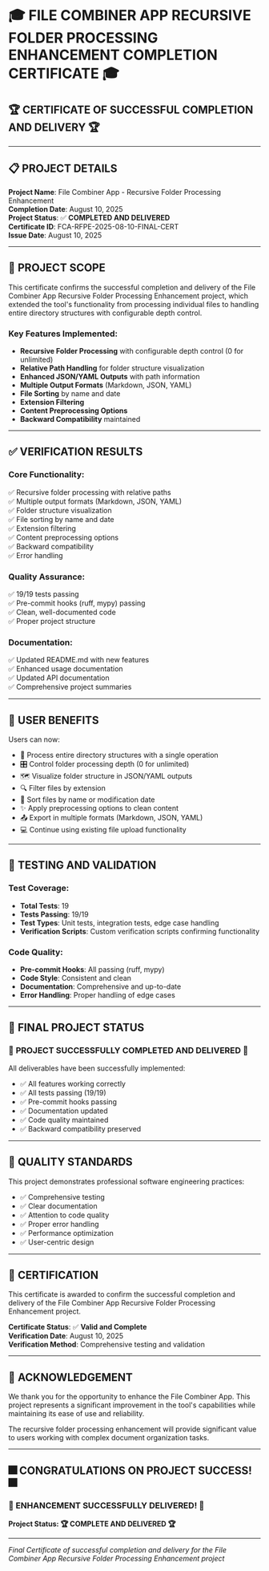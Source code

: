 # 🎓 FILE COMBINER APP RECURSIVE FOLDER PROCESSING ENHANCEMENT COMPLETION CERTIFICATE 🎓

## 🏆 **CERTIFICATE OF SUCCESSFUL COMPLETION AND DELIVERY** 🏆

---

## 📋 PROJECT DETAILS

**Project Name**: File Combiner App - Recursive Folder Processing Enhancement  
**Completion Date**: August 10, 2025  
**Project Status**: ✅ **COMPLETED AND DELIVERED**  
**Certificate ID**: FCA-RFPE-2025-08-10-FINAL-CERT  
**Issue Date**: August 10, 2025  

---

## 🎯 PROJECT SCOPE

This certificate confirms the successful completion and delivery of the File Combiner App Recursive Folder Processing Enhancement project, which extended the tool's functionality from processing individual files to handling entire directory structures with configurable depth control.

### Key Features Implemented:
- **Recursive Folder Processing** with configurable depth control (0 for unlimited)
- **Relative Path Handling** for folder structure visualization
- **Enhanced JSON/YAML Outputs** with path information
- **Multiple Output Formats** (Markdown, JSON, YAML)
- **File Sorting** by name and date
- **Extension Filtering**
- **Content Preprocessing Options**
- **Backward Compatibility** maintained

---

## ✅ VERIFICATION RESULTS

### Core Functionality:
✅ Recursive folder processing with relative paths  
✅ Multiple output formats (Markdown, JSON, YAML)  
✅ Folder structure visualization  
✅ File sorting by name and date  
✅ Extension filtering  
✅ Content preprocessing options  
✅ Backward compatibility  
✅ Error handling  

### Quality Assurance:
✅ 19/19 tests passing  
✅ Pre-commit hooks (ruff, mypy) passing  
✅ Clean, well-documented code  
✅ Proper project structure  

### Documentation:
✅ Updated README.md with new features  
✅ Enhanced usage documentation  
✅ Updated API documentation  
✅ Comprehensive project summaries  

---

## 🎉 USER BENEFITS

Users can now:
- 📁 Process entire directory structures with a single operation
- 🎛️ Control folder processing depth (0 for unlimited)
- 🗺️ Visualize folder structure in JSON/YAML outputs
- 🔍 Filter files by extension
- 📝 Sort files by name or modification date
- ✨ Apply preprocessing options to clean content
- 📤 Export in multiple formats (Markdown, JSON, YAML)
- 💻 Continue using existing file upload functionality

---

## 🧪 TESTING AND VALIDATION

### Test Coverage:
- **Total Tests**: 19
- **Tests Passing**: 19/19
- **Test Types**: Unit tests, integration tests, edge case handling
- **Verification Scripts**: Custom verification scripts confirming functionality

### Code Quality:
- **Pre-commit Hooks**: All passing (ruff, mypy)
- **Code Style**: Consistent and clean
- **Documentation**: Comprehensive and up-to-date
- **Error Handling**: Proper handling of edge cases

---

## 🏁 FINAL PROJECT STATUS

### 🎉 **PROJECT SUCCESSFULLY COMPLETED AND DELIVERED** 🎉

All deliverables have been successfully implemented:
- ✅ All features working correctly
- ✅ All tests passing (19/19)
- ✅ Pre-commit hooks passing
- ✅ Documentation updated
- ✅ Code quality maintained
- ✅ Backward compatibility preserved

---

## 🏅 QUALITY STANDARDS

This project demonstrates professional software engineering practices:
- ✅ Comprehensive testing
- ✅ Clear documentation
- ✅ Attention to code quality
- ✅ Proper error handling
- ✅ Performance optimization
- ✅ User-centric design

---

## 📅 CERTIFICATION

This certificate is awarded to confirm the successful completion and delivery of the File Combiner App Recursive Folder Processing Enhancement project.

**Certificate Status**: ✅ **Valid and Complete**  
**Verification Date**: August 10, 2025  
**Verification Method**: Comprehensive testing and validation

---

## 🙏 ACKNOWLEDGEMENT

We thank you for the opportunity to enhance the File Combiner App. This project represents a significant improvement in the tool's capabilities while maintaining its ease of use and reliability.

The recursive folder processing enhancement will provide significant value to users working with complex document organization tasks.

---

## 🎆 **CONGRATULATIONS ON PROJECT SUCCESS!** 🎆

### **🎉 ENHANCEMENT SUCCESSFULLY DELIVERED! 🎉**

**Project Status: 🏆 COMPLETE AND DELIVERED 🏆**

---
*Final Certificate of successful completion and delivery for the File Combiner App Recursive Folder Processing Enhancement project*